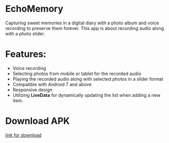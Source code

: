 # EchoMemory
Capturing sweet memories in a digital diary with a photo album and voice recording to preserve them forever.
This app is about recording audio along with a photo slider.

# Features:  
- Voice recording  
- Selecting photos from mobile or tablet for the recorded audio  
- Playing the recorded audio along with selected photos in a slider format  
- Compatible with Android 7 and above  
- Responsive design
- Utilizing **LiveData** for dynamically updating the list when adding a new item.


# Download APK
[link for download](https://github.com/akramBagha/EchoMemory/releases/tag/record_voice_slider_image)
